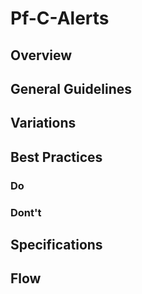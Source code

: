 # Pf-C-Alerts

## Overview

## General Guidelines

## Variations

## Best Practices

### Do

### Dont't

## Specifications

## Flow
